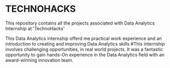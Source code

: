 # TECHNOHACKS

This repository contains all the projects associated with Data Analytics Internship at 'TechnoHacks' 


This Data Analytics internship offerd me practical work experience and an introduction to creating and improving Data Analytics skills 
#This internship involves challenging opportunities, in real world projects. It was a fantastic opportunity to gain hands-On experience in the Data Analytics field with an award-winning innovation team.

